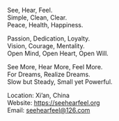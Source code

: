 See, Hear, Feel.   
Simple, Clean, Clear.   
Peace, Health, Happiness.

Passion, Dedication, Loyalty.   
Vision, Courage, Mentality.   
Open Mind, Open Heart, Open Will.

See More, Hear More, Feel More.   
For Dreams, Realize Dreams.   
Slow but Steady, Small yet Powerful.

Location: Xi’an, China   
Website: <https://seehearfeel.org>   
Email: <seehearfeel@126.com>
